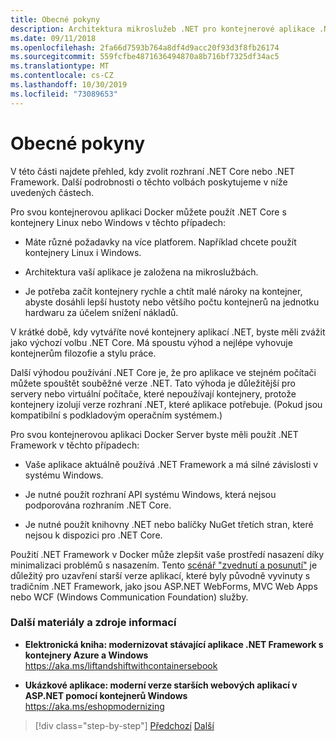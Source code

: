```yaml
---
title: Obecné pokyny
description: Architektura mikroslužeb .NET pro kontejnerové aplikace .NET | Obecné pokyny
ms.date: 09/11/2018
ms.openlocfilehash: 2fa66d7593b764a8df4d9acc20f93d3f8fb26174
ms.sourcegitcommit: 559fcfbe4871636494870a8b716bf7325df34ac5
ms.translationtype: MT
ms.contentlocale: cs-CZ
ms.lasthandoff: 10/30/2019
ms.locfileid: "73089653"
---
```

# <a name="general-guidance"></a>Obecné pokyny

V této části najdete přehled, kdy zvolit rozhraní .NET Core nebo .NET Framework. Další podrobnosti o těchto volbách poskytujeme v níže uvedených částech.

Pro svou kontejnerovou aplikaci Docker můžete použít .NET Core s kontejnery Linux nebo Windows v těchto případech:

- Máte různé požadavky na více platforem. Například chcete použít kontejnery Linux i Windows.

- Architektura vaší aplikace je založena na mikroslužbách.

- Je potřeba začít kontejnery rychle a chtít malé nároky na kontejner, abyste dosáhli lepší hustoty nebo většího počtu kontejnerů na jednotku hardwaru za účelem snížení nákladů.

V krátké době, kdy vytváříte nové kontejnery aplikací .NET, byste měli zvážit jako výchozí volbu .NET Core. Má spoustu výhod a nejlépe vyhovuje kontejnerům filozofie a stylu práce.

Další výhodou používání .NET Core je, že pro aplikace ve stejném počítači můžete spouštět souběžné verze .NET. Tato výhoda je důležitější pro servery nebo virtuální počítače, které nepoužívají kontejnery, protože kontejnery izolují verze rozhraní .NET, které aplikace potřebuje. (Pokud jsou kompatibilní s podkladovým operačním systémem.)

Pro svou kontejnerovou aplikaci Docker Server byste měli použít .NET Framework v těchto případech:

- Vaše aplikace aktuálně používá .NET Framework a má silné závislosti v systému Windows.

- Je nutné použít rozhraní API systému Windows, která nejsou podporována rozhraním .NET Core.

- Je nutné použít knihovny .NET nebo balíčky NuGet třetích stran, které nejsou k dispozici pro .NET Core.

Použití .NET Framework v Docker může zlepšit vaše prostředí nasazení díky minimalizaci problémů s nasazením. Tento [scénář "zvednutí a posunutí"](https://aka.ms/liftandshiftwithcontainersebook) je důležitý pro uzavření starší verze aplikací, které byly původně vyvinuty s tradičním .NET Framework, jako jsou ASP.NET WebForms, MVC Web Apps nebo WCF (Windows Communication Foundation) služby.

### <a name="additional-resources"></a>Další materiály a zdroje informací

- **Elektronická kniha: modernizovat stávající aplikace .NET Framework s kontejnery Azure a Windows**  
    https://aka.ms/liftandshiftwithcontainersebook

- **Ukázkové aplikace: moderní verze starších webových aplikací v ASP.NET pomocí kontejnerů Windows**  
    https://aka.ms/eshopmodernizing

>[!div class="step-by-step"]
>[Předchozí](index.md)
>[Další](net-core-container-scenarios.md)
